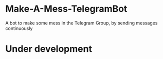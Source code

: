 # Make-A-Mess-TelegramBot
A bot to make some mess in the Telegram Group, by sending messages continuously


# Under development
